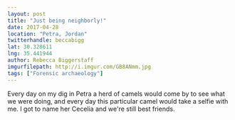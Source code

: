 ```yaml
---
layout: post
title: "Just being neighborly!"
date: 2017-04-28
location: "Petra, Jordan"
twitterhandle: beccabigg
lat: 30.328611
lng: 35.441944
author: Rebecca Biggerstaff
imgurfilepath: http://i.imgur.com/GB8ANmm.jpg
tags: ["Forensic archaeology"]
---
```


Every day on my dig in Petra a herd of camels would come by to see what we were doing, and every day this particular camel would take a selfie with me. I got to name her Cecelia and we're still best friends. 